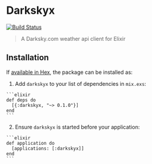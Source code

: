 # Darkskyx

[![Build Status](https://semaphoreci.com/api/v1/samaracharya/darkskyx/branches/master/badge.svg)](https://semaphoreci.com/samaracharya/darkskyx)

> A Darksky.com weather api client for Elixir
## Installation

If [available in Hex](https://hex.pm/docs/publish), the package can be installed as:

  1. Add `darkskyx` to your list of dependencies in `mix.exs`:

    ```elixir
    def deps do
      [{:darkskyx, "~> 0.1.0"}]
    end
    ```

  2. Ensure `darkskyx` is started before your application:

    ```elixir
    def application do
      [applications: [:darkskyx]]
    end
    ```
